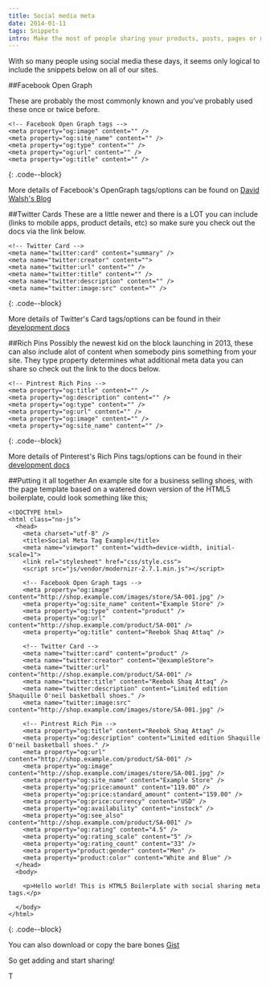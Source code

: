 ```yaml
---
title: Social media meta
date: 2014-01-11
tags: Snippets
intro: Make the most of people sharing your products, posts, pages or more simply by adding a few meta tags to the &lt;HEAD&gt; of your site.
---
```


With so many people using social media these days, it seems only logical to include the snippets below on all of our sites.

##Facebook Open Graph

These are probably the most commonly known and you've probably used these once or twice before.

~~~~
<!-- Facebook Open Graph tags -->
<meta property="og:image" content="" />
<meta property="og:site_name" content="" />
<meta property="og:type" content="" />
<meta property="og:url" content="" />
<meta property="og:title" content="" />
~~~~
{: .code--block}

More details of Facebook's OpenGraph tags/options can be found on [David Walsh's Blog](http://davidwalsh.name/facebook-meta-tags)

##Twitter Cards
These are a little newer and there is a LOT you can include (links to mobile apps, product details, etc) so make sure you check out the docs via the link below.

~~~~
<!-- Twitter Card -->
<meta name="twitter:card" content="summary" />
<meta name="twitter:creator" content="">
<meta name="twitter:url" content="" />
<meta name="twitter:title" content="" />
<meta name="twitter:description" content="" />
<meta name="twitter:image:src" content="" />
~~~~
{: .code--block}

More details of Twitter's Card tags/options can be found in their [development docs](https://dev.twitter.com/docs/cards)

##Rich Pins
Possibly the newest kid on the block launching in 2013, these can also include alot of content when somebody pins something from your site. They type property determines what additional meta data you can share so check out the link to the docs below.

~~~~
<!-- Pintrest Rich Pins -->
<meta property="og:title" content="" />
<meta property="og:description" content="" />
<meta property="og:type" content="" />
<meta property="og:url" content="" />
<meta property="og:image" content="" />
<meta property="og:site_name" content="" />
~~~~
{: .code--block}

More details of Pinterest's Rich Pins tags/options can be found in their [development docs](http://developers.pinterest.com/rich_pins/)

##Putting it all together
An example site for a business selling shoes, with the page template based on a watered down version of the HTML5 boilerplate, could look something like this;

~~~~
<!DOCTYPE html>
<html class="no-js">
  <head>
    <meta charset="utf-8" />
    <title>Social Meta Tag Example</title>
    <meta name="viewport" content="width=device-width, initial-scale=1">
    <link rel="stylesheet" href="css/style.css">
    <script src="js/vendor/modernizr-2.7.1.min.js"></script>
    
    <!-- Facebook Open Graph tags -->
    <meta property="og:image" content="http://shop.example.com/images/store/SA-001.jpg" />
    <meta property="og:site_name" content="Example Store" />
    <meta property="og:type" content="product" />
    <meta property="og:url" content="http://shop.example.com/product/SA-001" />
    <meta property="og:title" content="Reebok Shaq Attaq" /> 
    
    <!-- Twitter Card -->
    <meta name="twitter:card" content="product" />
    <meta name="twitter:creator" content="@exampleStore">
    <meta name="twitter:url" content="http://shop.example.com/product/SA-001" />
    <meta name="twitter:title" content="Reebok Shaq Attaq" />
    <meta name="twitter:description" content="Limited edition Shaquille O'neil basketball shoes." />
    <meta name="twitter:image:src" content="http://shop.example.com/images/store/SA-001.jpg" /> 
    
    <!-- Pintrest Rich Pin -->
    <meta property="og:title" content="Reebok Shaq Attaq" />
    <meta property="og:description" content="Limited edition Shaquille O'neil basketball shoes." />
    <meta property="og:url" content="http://shop.example.com/product/SA-001" />
    <meta property="og:image" content="http://shop.example.com/images/store/SA-001.jpg" />
    <meta property="og:site_name" content="Example Store" />
    <meta property="og:price:amount" content="119.00" />
    <meta property="og:price:standard_amount" content="159.00" />
    <meta property="og:price:currency" content="USD" />
    <meta property="og:availability" content="instock" />
    <meta property="og:see_also" content="http://shop.example.com/product/SA-001" />
    <meta property="og:rating" content="4.5" />
    <meta property="og:rating_scale" content="5" />
    <meta property="og:rating_count" content="33" />
    <meta property="product:gender" content="Men" />
    <meta property="product:color" content="White and Blue" />
  </head>
  <body>
    
    <p>Hello world! This is HTML5 Boilerplate with social sharing meta tags.</p>

  </body>
</html>
~~~~
{: .code--block}


You can also download or copy the bare bones [Gist](https://gist.github.com/tgdev/8365308)

So get adding and start sharing!

T